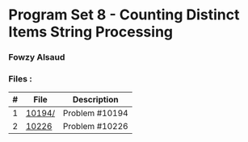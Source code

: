 # Program Set 8 - Counting Distinct Items String Processing

### Fowzy Alsaud
### Files  :
|   #   | File     | Description                      |
| :---: | -------- | -------------------------------- |
|   1   | [10194/](10194/)</a> | Problem #10194 |
|   2   | [10226](10226/)</a> | Problem #10226 |
